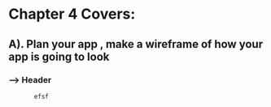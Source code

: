 # Chapter 4 Covers:

## A). Plan your app , make a wireframe of how your app is going to look 
### --> Header
```
       efsf
```
